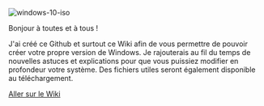 ![windows-10-iso](https://user-images.githubusercontent.com/62854582/218313550-0ab3b271-1a4a-4d7a-bb5c-c7f80f312d1d.png)

Bonjour à toutes et à tous !

J'ai créé ce Github et surtout ce Wiki afin de vous permettre de pouvoir créer votre propre version de Windows.
Je rajouterais au fil du temps de nouvelles astuces et explications pour que vous puissiez modifier en profondeur votre système.
Des fichiers utiles seront également disponible au téléchargement.

[Aller sur le Wiki](https://github.com/KORSiRO/CYW/wiki)
